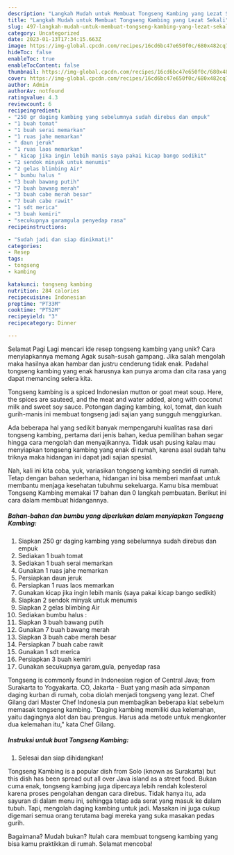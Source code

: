 ```yaml
---
description: "Langkah Mudah untuk Membuat Tongseng Kambing yang Lezat Sekali"
title: "Langkah Mudah untuk Membuat Tongseng Kambing yang Lezat Sekali"
slug: 497-langkah-mudah-untuk-membuat-tongseng-kambing-yang-lezat-sekali
category: Uncategorized
date: 2023-01-13T17:34:15.663Z
image: https://img-global.cpcdn.com/recipes/16cd6bc47e650f0c/680x482cq70/tongseng-kambing-foto-resep-utama.jpg
hideToc: false
enableToc: true
enableTocContent: false
thumbnail: https://img-global.cpcdn.com/recipes/16cd6bc47e650f0c/680x482cq70/tongseng-kambing-foto-resep-utama.jpg
cover: https://img-global.cpcdn.com/recipes/16cd6bc47e650f0c/680x482cq70/tongseng-kambing-foto-resep-utama.jpg
author: Admin
authorAv: notfound
ratingvalue: 4.3
reviewcount: 6
recipeingredient:
- "250 gr daging kambing yang sebelumnya sudah direbus dan empuk"
- "1 buah tomat"
- "1 buah serai memarkan"
- "1 ruas jahe memarkan"
- " daun jeruk"
- "1 ruas laos memarkan"
- " kicap jika ingin lebih manis saya pakai kicap bango sedikit"
- "2 sendok minyak untuk menumis"
- "2 gelas blimbing Air"
- " bumbu halus "
- "3 buah bawang putih"
- "7 buah bawang merah"
- "3 buah cabe merah besar"
- "7 buah cabe rawit"
- "1 sdt merica"
- "3 buah kemiri"
- "secukupnya garamgula penyedap rasa"
recipeinstructions:

- "Sudah jadi dan siap dinikmati!"
categories:
- Resep
tags:
- tongseng
- kambing

katakunci: tongseng kambing 
nutrition: 284 calories
recipecuisine: Indonesian
preptime: "PT33M"
cooktime: "PT52M"
recipeyield: "3"
recipecategory: Dinner

---
```



Selamat Pagi Lagi mencari ide resep tongseng kambing yang unik? Cara menyiapkannya memang Agak susah-susah gampang. Jika salah mengolah maka hasilnya akan hambar dan justru cenderung tidak enak. Padahal tongseng kambing yang enak harusnya kan punya aroma dan cita rasa yang dapat memancing selera kita.


Tongseng kambing is a spiced Indonesian mutton or goat meat soup. Here, the spices are sauteed, and the meat and water added, along with coconut milk and sweet soy sauce. Potongan daging kambing, kol, tomat, dan kuah gurih-manis ini membuat tongseng jadi sajian yang sungguh menggiurkan.

Ada beberapa hal yang sedikit banyak mempengaruhi kualitas rasa dari tongseng kambing, pertama dari jenis bahan, kedua pemilihan bahan segar hingga cara mengolah dan menyajikannya. Tidak usah pusing kalau mau menyiapkan tongseng kambing yang enak di rumah, karena asal sudah tahu triknya maka hidangan ini dapat jadi sajian spesial.


Nah, kali ini kita coba, yuk, variasikan tongseng kambing sendiri di rumah. Tetap dengan bahan sederhana, hidangan ini bisa memberi manfaat untuk membantu menjaga kesehatan tubuhmu sekeluarga. Kamu bisa membuat Tongseng Kambing memakai 17 bahan dan 0 langkah pembuatan. Berikut ini cara dalam membuat hidangannya.

<!--inarticleads1-->

##### Bahan-bahan dan bumbu yang diperlukan dalam menyiapkan Tongseng Kambing:

1. Siapkan 250 gr daging kambing yang sebelumnya sudah direbus dan empuk
1. Sediakan 1 buah tomat
1. Sediakan 1 buah serai memarkan
1. Gunakan 1 ruas jahe memarkan
1. Persiapkan  daun jeruk
1. Persiapkan 1 ruas laos memarkan
1. Gunakan  kicap jika ingin lebih manis (saya pakai kicap bango sedikit)
1. Siapkan 2 sendok minyak untuk menumis
1. Siapkan 2 gelas blimbing Air
1. Sediakan  bumbu halus :
1. Siapkan 3 buah bawang putih
1. Gunakan 7 buah bawang merah
1. Siapkan 3 buah cabe merah besar
1. Persiapkan 7 buah cabe rawit
1. Gunakan 1 sdt merica
1. Persiapkan 3 buah kemiri
1. Gunakan secukupnya garam,gula, penyedap rasa


Tongseng is commonly found in Indonesian region of Central Java; from Surakarta to Yogyakarta. CO, Jakarta - Buat yang masih ada simpanan daging kurban di rumah, coba diolah menjadi tongseng yang lezat. Chef Gilang dari Master Chef Indonesia pun membagikan beberapa kiat sebelum memasak tongseng kambing. &#34;Daging kambing memiliki dua kelemahan, yaitu dagingnya alot dan bau prengus. Harus ada metode untuk mengkonter dua kelemahan itu,&#34; kata Chef Gilang. 

<!--inarticleads2-->

##### Instruksi untuk buat Tongseng Kambing:


1. Selesai dan siap dihidangkan!

Tongseng Kambing is a popular dish from Solo (known as Surakarta) but this dish has been spread out all over Java island as a street food. Bukan cuma enak, tongseng kambing juga dipercaya lebih rendah kolesterol karena proses pengolahan dengan cara direbus. Tidak hanya itu, ada sayuran di dalam menu ini, sehingga tetap ada serat yang masuk ke dalam tubuh. Tapi, mengolah daging kambing untuk jadi. Masakan ini juga cukup digemari semua orang terutama bagi mereka yang suka masakan pedas gurih. 

Bagaimana? Mudah bukan? Itulah cara membuat tongseng kambing yang bisa kamu praktikkan di rumah. Selamat mencoba!
